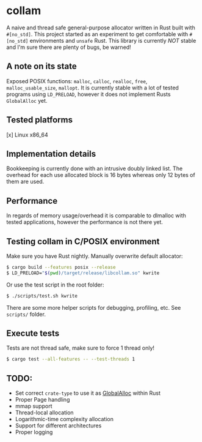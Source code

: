# collam
A naive and thread safe general-purpose allocator written in Rust built with `#[no_std]`.
This project started as an experiment to get comfortable with `#[no_std]` environments and `unsafe` Rust.
This library is currently *NOT* stable and I'm sure there are plenty of bugs, be warned!

## A note on its state
Exposed POSIX functions: `malloc`, `calloc`, `realloc`, `free`, `malloc_usable_size`, `mallopt`.
It is currently stable with a lot of tested programs using `LD_PRELOAD`, however it does not implement Rusts `GlobalAlloc` yet.

## Tested platforms
[x] Linux x86_64

## Implementation details
Bookkeeping is currently done with an intrusive doubly linked list.
The overhead for each use allocated block is 16 bytes whereas only 12 bytes of them are used.

## Performance
In regards of memory usage/overhead it is comparable to dlmalloc with tested applications,
however the performance is not there yet.

## Testing collam in C/POSIX environment
Make sure you have Rust nightly.
Manually overwrite default allocator:
```bash
$ cargo build --features posix --release
$ LD_PRELOAD="$(pwd)/target/release/libcollam.so" kwrite
```
Or use the test script in the root folder:
```bash
$ ./scripts/test.sh kwrite
```
There are some more helper scripts for debugging, profiling, etc. See `scripts/` folder.


## Execute tests
Tests are not thread safe, make sure to force 1 thread only!
```bash
$ cargo test --all-features -- --test-threads 1
```

## TODO:
* Set correct `crate-type` to use it as [GlobalAlloc](https://doc.rust-lang.org/beta/std/alloc/trait.GlobalAlloc.html) within Rust
* Proper Page handling
* mmap support
* Thread-local allocation
* Logarithmic-time complexity allocation
* Support for different architectures
* Proper logging